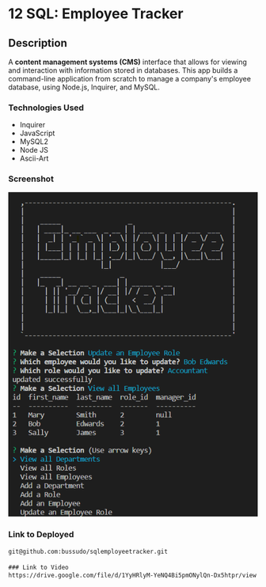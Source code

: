 # 12 SQL: Employee Tracker

## Description

A **content management systems (CMS)** interface that allows for viewing and interaction with information stored in databases. This app builds a command-line application from scratch to manage a company's employee database, using Node.js, Inquirer, and MySQL.

### Technologies Used

* Inquirer
* JavaScript
* MySQL2
* Node JS
* Ascii-Art

### Screenshot

![Alt Text](https://github.com/bussudo/sqlemployeetracker/blob/main/Assets/screenshot.png)

### Link to Deployed
```
git@github.com:bussudo/sqlemployeetracker.git

### Link to Video
https://drive.google.com/file/d/1YyHRlyM-YeNQ4Bi5pmONylQn-Dx5htpr/view
